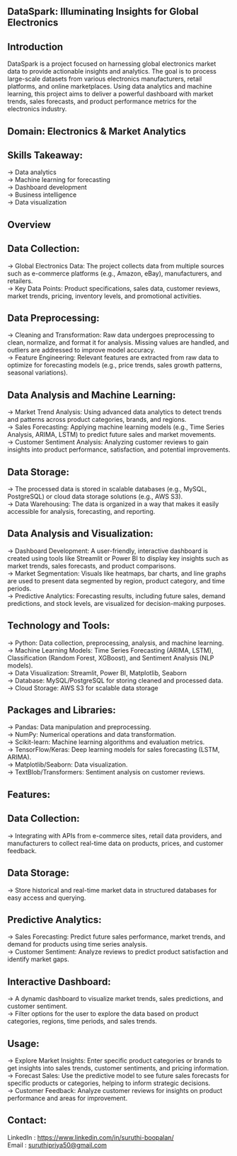 ## DataSpark: Illuminating Insights for Global Electronics   

## Introduction   
DataSpark is a project focused on harnessing global electronics market data to provide actionable insights and analytics. The goal is to process large-scale datasets from various electronics manufacturers, retail platforms, and online marketplaces. Using data analytics and machine learning, this project aims to deliver a powerful dashboard with market trends, sales forecasts, and product performance metrics for the electronics industry.

## Domain:  Electronics & Market Analytics   

## Skills Takeaway:   
-> Data analytics   
-> Machine learning for forecasting   
-> Dashboard development   
-> Business intelligence   
-> Data visualization   

## Overview    

## Data Collection:   
-> Global Electronics Data: The project collects data from multiple sources such as e-commerce platforms (e.g., Amazon, eBay), manufacturers, and retailers.   
-> Key Data Points: Product specifications, sales data, customer reviews, market trends, pricing, inventory levels, and promotional activities.   

## Data Preprocessing:   
-> Cleaning and Transformation: Raw data undergoes preprocessing to clean, normalize, and format it for analysis. Missing values are handled, and outliers are addressed to improve model accuracy.   
-> Feature Engineering: Relevant features are extracted from raw data to optimize for forecasting models (e.g., price trends, sales growth patterns, seasonal variations).   

## Data Analysis and Machine Learning:   
-> Market Trend Analysis: Using advanced data analytics to detect trends and patterns across product categories, brands, and regions.   
-> Sales Forecasting: Applying machine learning models (e.g., Time Series Analysis, ARIMA, LSTM) to predict future sales and market movements.   
-> Customer Sentiment Analysis: Analyzing customer reviews to gain insights into product performance, satisfaction, and potential improvements.   

## Data Storage:   
-> The processed data is stored in scalable databases (e.g., MySQL, PostgreSQL) or cloud data storage solutions (e.g., AWS S3).   
-> Data Warehousing: The data is organized in a way that makes it easily accessible for analysis, forecasting, and reporting.   

## Data Analysis and Visualization:   
-> Dashboard Development: A user-friendly, interactive dashboard is created using tools like Streamlit or Power BI to display key insights such as market trends, sales forecasts, and product comparisons.   
-> Market Segmentation: Visuals like heatmaps, bar charts, and line graphs are used to present data segmented by region, product category, and time periods.   
-> Predictive Analytics: Forecasting results, including future sales, demand predictions, and stock levels, are visualized for decision-making purposes.   

## Technology and Tools:   
-> Python: Data collection, preprocessing, analysis, and machine learning.   
-> Machine Learning Models: Time Series Forecasting (ARIMA, LSTM), Classification (Random Forest, XGBoost), and Sentiment Analysis (NLP models).   
-> Data Visualization: Streamlit, Power BI, Matplotlib, Seaborn   
-> Database: MySQL/PostgreSQL for storing cleaned and processed data.   
-> Cloud Storage: AWS S3 for scalable data storage   

## Packages and Libraries:   
-> Pandas: Data manipulation and preprocessing.   
-> NumPy: Numerical operations and data transformation.   
-> Scikit-learn: Machine learning algorithms and evaluation metrics.   
-> TensorFlow/Keras: Deep learning models for sales forecasting (LSTM, ARIMA).   
-> Matplotlib/Seaborn: Data visualization.   
-> TextBlob/Transformers: Sentiment analysis on customer reviews.   

## Features:   
## Data Collection:   
-> Integrating with APIs from e-commerce sites, retail data providers, and manufacturers to collect real-time data on products, prices, and customer feedback.   

## Data Storage:   
-> Store historical and real-time market data in structured databases for easy access and querying.

## Predictive Analytics:   
-> Sales Forecasting: Predict future sales performance, market trends, and demand for products using time series analysis.   
-> Customer Sentiment: Analyze reviews to predict product satisfaction and identify market gaps.   

## Interactive Dashboard:   
-> A dynamic dashboard to visualize market trends, sales predictions, and customer sentiment.   
-> Filter options for the user to explore the data based on product categories, regions, time periods, and sales trends.   

## Usage:   
-> Explore Market Insights: Enter specific product categories or brands to get insights into sales trends, customer sentiments, and pricing information.   
-> Forecast Sales: Use the predictive model to see future sales forecasts for specific products or categories, helping to inform strategic decisions.   
-> Customer Feedback: Analyze customer reviews for insights on product performance and areas for improvement.   

## Contact:   
LinkedIn : https://www.linkedin.com/in/suruthi-boopalan/   
Email : suruthipriya50@gmail.com  
